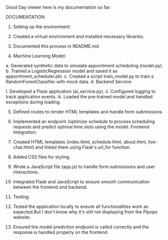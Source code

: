 Good Day viewer here is my documentation so far: 

DOCUMENTATION
1. Setting up the environment:

2. Created a virtual environment and installed necessary libraries.
3. Documented this process in README.md

4. Machine Learning Model:

a. Generated synthetic data to simulate appointment scheduling (model.py).
b. Trained a LogisticRegression model and saved it as appointment_scheduler.pkl.
c. Created a script train_model.py to train a RandomForestClassifier with mock data.
d. Backend Service:

I. Developed a Flask application (ai_service.py).
ii. Configured logging to track application events.
iii. Loaded the pre-trained model and handled exceptions during loading.

5. Defined routes to render HTML templates and handle form submissions.
6. Implemented an endpoint /optimize-schedule to process scheduling requests and predict optimal time slots using the model.
Frontend Integration:

7. Created HTML templates (index.html, schedule.html, about.html, live-chat.html) and linked them using Flask's url_for function.
8. Added CSS files for styling.
9. Wrote a JavaScript file (app.js) to handle form submissions and user interactions.
10. Integrated Flask and JavaScript to ensure smooth communication between the frontend and backend.

11. Testing:

12. Tested the application locally to ensure all functionalities work as expected.But I don't know why it's still not displaying from the Pipops website.
13. Ensured the model prediction endpoint is called correctly and the response is handled properly on the frontend.
